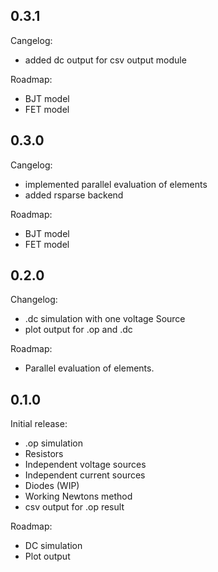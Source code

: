 ## 0.3.1
Cangelog:
  - added dc output for csv output module

Roadmap:
  - BJT model
  - FET model

## 0.3.0
Cangelog:
  - implemented parallel evaluation of elements
  - added rsparse backend

Roadmap:
  - BJT model
  - FET model

## 0.2.0
Changelog:
  - .dc simulation with one voltage Source
  - plot output for .op and .dc

Roadmap:
  - Parallel evaluation of elements.

## 0.1.0
Initial release:
  - .op simulation
  - Resistors
  - Independent voltage sources
  - Independent current sources
  - Diodes (WIP)
  - Working Newtons method
  - csv output for .op result

Roadmap:
  - DC simulation
  - Plot output
